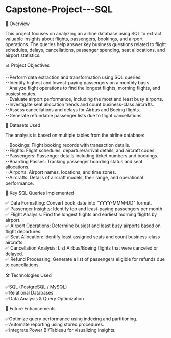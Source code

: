 # Capstone-Project---SQL

📌 Overview<br/>

This project focuses on analyzing an airline database using SQL to extract valuable insights about flights, passengers, bookings, and airport operations. The queries help answer key business questions related to flight schedules, delays, cancellations, passenger spending, seat allocations, and airport statistics.


📊 Project Objectives<br/>

--Perform data extraction and transformation using SQL queries.<br/>
--Identify highest and lowest-paying passengers on a monthly basis.<br/>
--Analyze flight operations to find the longest flights, morning flights, and busiest routes.<br/>
--Evaluate airport performance, including the most and least busy airports.<br/>
--Investigate seat allocation trends and count business-class aircrafts.<br/>
--Assess cancellations and delays for Airbus and Boeing flights.<br/>
--Generate refundable passenger lists due to flight cancellations.<br/>

📂 Datasets Used<br/>

The analysis is based on multiple tables from the airline database:

--Bookings: Flight booking records with transaction details.<br/>
--Flights: Flight schedules, departure/arrival details, and aircraft codes.<br/>
--Passengers: Passenger details including ticket numbers and bookings.<br/>
--Boarding Passes: Tracking passenger boarding status and seat allocations.<br/>
--Airports: Airport names, locations, and time zones.<br/>
--Aircrafts: Details of aircraft models, their range, and operational performance.<br/>

📌 Key SQL Queries Implemented<br/>

✅ Data Formatting: Convert book_date into "YYYY-MMM-DD" format.<br/>
✅ Passenger Insights: Identify top and least-paying passengers per month.<br/>
✅ Flight Analysis: Find the longest flights and earliest morning flights by airport.<br/>
✅ Airport Operations: Determine busiest and least busy airports based on flight departures.<br/>
✅ Seat Allocation: Identify least assigned seats and count business-class aircrafts.<br/>
✅ Cancellation Analysis: List Airbus/Boeing flights that were canceled or delayed.<br/>
✅ Refund Processing: Generate a list of passengers eligible for refunds due to cancellations.<br/>

🛠️ Technologies Used<br/>

✅SQL (PostgreSQL / MySQL)<br/>
✅Relational Databases<br/>
✅Data Analysis & Query Optimization<br/>

🚀 Future Enhancements<br/>

✅Optimize query performance using indexing and partitioning.<br/>
✅Automate reporting using stored procedures.<br/>
✅Integrate Power BI/Tableau for visualizing insights.
